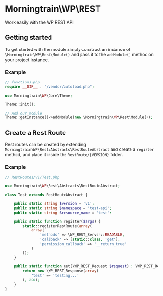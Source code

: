# Morningtrain\WP\REST

Work easily with the WP REST API

## Getting started

To get started with the module simply construct an instance of `\Morningtrain\WP\Rest\Module()` and pass it to the `addModule()` method on your project instance.

### Example

```php
// functions.php
require __DIR__ . "/vendor/autoload.php";

use Morningtrain\WP\Core\Theme;

Theme::init();

// Add our module
Theme::getInstance()->addModule(new \Morningtrain\WP\Rest\Module());
```

## Create a Rest Route
Rest routes can be created by extending `Morningtrain\WP\Rest\Abstracts\RestRouteAbstract` and create a `register` method, and place it inside the `RestRoute/{VERSION}` folder.

### Example
```php
// RestRoutes/v1/Test.php

use Morningtrain\WP\Rest\Abstracts\RestRouteAbstract;

class Test extends RestRouteAbstract {

    public static string $version = 'v1';
    public static string $namespace = 'test-api';
    public static string $resource_name = 'test';

    public static function register($args) {
        static::registerRestRoute(array(
            array(
                'methods' => \WP_REST_Server::READABLE,
                'callback' => [static::class, 'get'],
                'permission_callback' => '__return_true'
            )
        ));
    }
    
    public static function get(\WP_REST_Request $request) : \WP_REST_Response {
        return new \WP_REST_Response(array(
		    'test' => 'testing...'
		), 200);
    }
}
```
